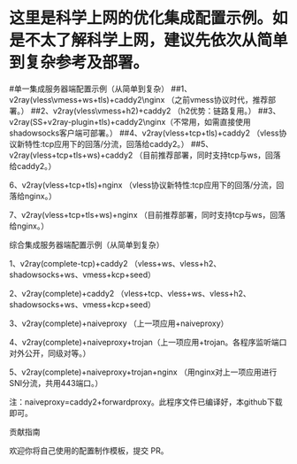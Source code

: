 这里是科学上网的优化集成配置示例。如是不太了解科学上网，建议先依次从简单到复杂参考及部署。
=
#单一集成服务器端配置示例（从简单到复杂）
##1、v2ray(vless\vmess+ws+tls)+caddy2\nginx （之前vmess协议时代，推荐部署。）
##2、v2ray(vless\vmess+h2)+caddy2 （h2优势：链路复用。）
##3、v2ray(SS+v2ray-plugin+tls)+caddy2\nginx（不常用，如需直接使用shadowsocks客户端可部署。）
##4、v2ray(vless+tcp+tls)+caddy2 （vless协议新特性:tcp应用下的回落/分流，回落给caddy2。）
##5、v2ray(vless+tcp+tls+ws)+caddy2 （目前推荐部署，同时支持tcp与ws，回落给caddy2。）

6、v2ray(vless+tcp+tls)+nginx （vless协议新特性:tcp应用下的回落/分流，回落给nginx。）

7、v2ray(vless+tcp+tls+ws)+nginx （目前推荐部署，同时支持tcp与ws，回落给nginx。）


综合集成服务器端配置示例（从简单到复杂）

1、v2ray(complete-tcp)+caddy2 （vless+ws、vless+h2、shadowsocks+ws、vmess+kcp+seed）

2、v2ray(complete)+caddy2 （vless+tcp、vless+ws、vless+h2、shadowsocks+ws、vmess+kcp+seed）

3、v2ray(complete)+naiveproxy （上一项应用+naiveproxy）

4、v2ray(complete)+naiveproxy+trojan（上一项应用+trojan。各程序监听端口对外公开，同级对等。）

  5、v2ray(complete)+naiveproxy+trojan+nginx （用nginx对上一项应用进行SNI分流，共用443端口。）

注：naiveproxy=caddy2+forwardproxy。此程序文件已编译好，本github下载即可。

贡献指南

欢迎你将自己使用的配置制作模板，提交 PR。

